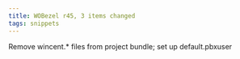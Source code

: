 ```yaml
---
title: WOBezel r45, 3 items changed
tags: snippets
---
```


Remove wincent.\* files from project bundle; set up default.pbxuser

